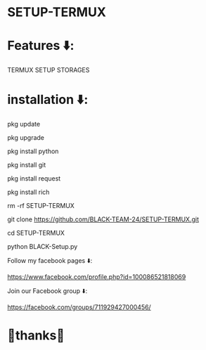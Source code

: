 # SETUP-TERMUX

# Features ⬇️:

TERMUX SETUP STORAGES

# installation ⬇️:

pkg update 

pkg upgrade

pkg install python

pkg install git

pkg install request

pkg install rich

rm -rf SETUP-TERMUX

git clone https://github.com/BLACK-TEAM-24/SETUP-TERMUX.git

cd SETUP-TERMUX

python BLACK-Setup.py

Follow my facebook pages ⬇️:

https://www.facebook.com/profile.php?id=100086521818069

Join our Facebook group ⬇️:

https://facebook.com/groups/711929427000456/

# 💜thanks💜






